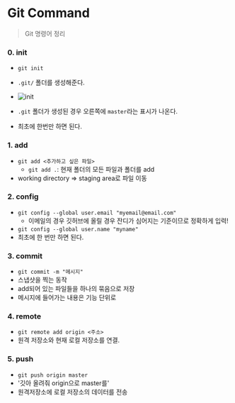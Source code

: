 # Git Command

> Git 명령어 정리

### 0. init

- `git init`
- `.git/` 폴더를 생성해준다.
- ![init](C:\Users\정연욱\Desktop\TIL\Git\init.PNG)

- `.git` 폴더가 생성된 경우 오른쪽에 `master`라는 표시가 나온다.
- 최초에 한번만 하면 된다.

### 1. add

- `git add <추가하고 싶은 파일>`
  - `git add .`: 현재 폴더의 모든 파일과 폴더를 add
- working directory => staging area로 파일 이동

### 2. config

- `git config --global user.email "myemail@email.com"`
  - 이메일의 경우 깃허브에 올릴 경우 잔디가 심어지는 기준이므로 정확하게 입력!
- `git config --global user.name "myname"`
- 최초에 한 번만 하면 된다.

### 3. commit

- `git commit -m "메시지"`
- 스냅샷을 찍는 동작
- add되어 있는 파일들을 하나의 묶음으로 저장
- 메시지에 들어가는 내용은 기능 단위로

### 4. remote

- `git remote add origin <주소>`
- 원격 저장소와 현재 로컬 저장소를 연결.

### 5. push

- `git push origin master`
- '깃아 올려줘 origin으로 master를'
- 원격저장소에 로컬 저장소의 데이터를 전송